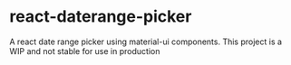 # react-daterange-picker
A react date range picker using material-ui components. 
This project is a WIP and not stable for use in production
